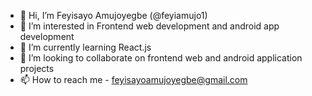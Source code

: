 - 👋 Hi, I’m Feyisayo Amujoyegbe (@feyiamujo1)
- 👀 I’m interested in Frontend web development and android app development
- 🌱 I’m currently learning React.js
- 💞️ I’m looking to collaborate on frontend web and android application projects
- 📫 How to reach me - feyisayoamujoyegbe@gmail.com
